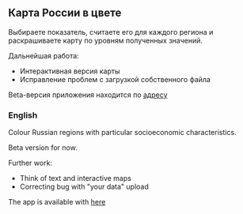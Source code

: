 ## Карта России в цвете


Выбираете показатель, считаете его для каждого региона и раскрашиваете карту по уровням полученных значений.


Дальнейшая работа:

* Интерактивная версия карты
* Исправление проблем с загрузкой собственного файла


Beta-версия приложения находится по [адресу](https://zhitkovk.shinyapps.io/russiaincolour/)


### English


Colour Russian regions with particular socioeconomic characteristics. 

Beta version for now.

Further work:

* Think of text and interactive maps
* Correcting bug with "your data" upload

The app is available with [here](https://zhitkovk.shinyapps.io/russiaincolour/)
